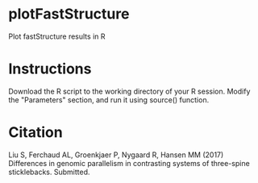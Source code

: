 # plotFastStructure
Plot fastStructure results in R

# Instructions
Download the R script to the working directory of your R session. Modify the "Parameters" section, and run it using source() function.

# Citation
Liu S, Ferchaud AL, Groenkjaer P, Nygaard R, Hansen MM (2017) Differences in genomic parallelism in contrasting systems of three-spine sticklebacks. Submitted.
